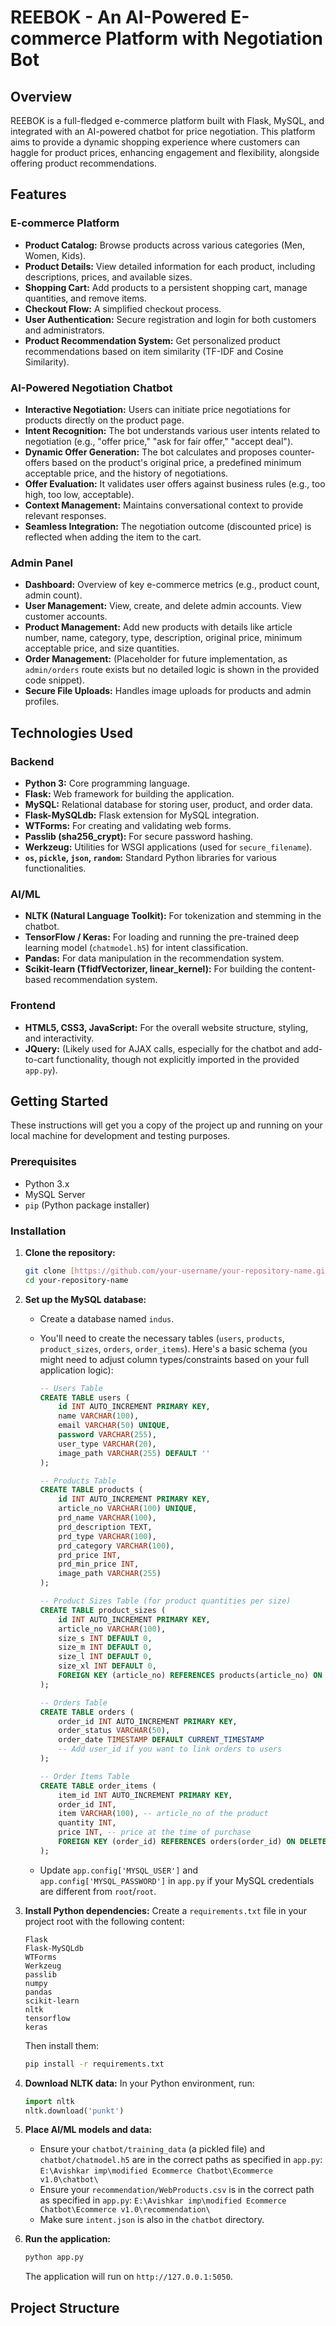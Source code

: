 # REEBOK - An AI-Powered E-commerce Platform with Negotiation Bot

## Overview
REEBOK is a full-fledged e-commerce platform built with Flask, MySQL, and integrated with an AI-powered chatbot for price negotiation. This platform aims to provide a dynamic shopping experience where customers can haggle for product prices, enhancing engagement and flexibility, alongside offering product recommendations.

## Features

### E-commerce Platform
* **Product Catalog:** Browse products across various categories (Men, Women, Kids).
* **Product Details:** View detailed information for each product, including descriptions, prices, and available sizes.
* **Shopping Cart:** Add products to a persistent shopping cart, manage quantities, and remove items.
* **Checkout Flow:** A simplified checkout process.
* **User Authentication:** Secure registration and login for both customers and administrators.
* **Product Recommendation System:** Get personalized product recommendations based on item similarity (TF-IDF and Cosine Similarity).

### AI-Powered Negotiation Chatbot
* **Interactive Negotiation:** Users can initiate price negotiations for products directly on the product page.
* **Intent Recognition:** The bot understands various user intents related to negotiation (e.g., "offer price," "ask for fair offer," "accept deal").
* **Dynamic Offer Generation:** The bot calculates and proposes counter-offers based on the product's original price, a predefined minimum acceptable price, and the history of negotiations.
* **Offer Evaluation:** It validates user offers against business rules (e.g., too high, too low, acceptable).
* **Context Management:** Maintains conversational context to provide relevant responses.
* **Seamless Integration:** The negotiation outcome (discounted price) is reflected when adding the item to the cart.

### Admin Panel
* **Dashboard:** Overview of key e-commerce metrics (e.g., product count, admin count).
* **User Management:** View, create, and delete admin accounts. View customer accounts.
* **Product Management:** Add new products with details like article number, name, category, type, description, original price, minimum acceptable price, and size quantities.
* **Order Management:** (Placeholder for future implementation, as `admin/orders` route exists but no detailed logic is shown in the provided code snippet).
* **Secure File Uploads:** Handles image uploads for products and admin profiles.

## Technologies Used

### Backend
* **Python 3:** Core programming language.
* **Flask:** Web framework for building the application.
* **MySQL:** Relational database for storing user, product, and order data.
* **Flask-MySQLdb:** Flask extension for MySQL integration.
* **WTForms:** For creating and validating web forms.
* **Passlib (sha256_crypt):** For secure password hashing.
* **Werkzeug:** Utilities for WSGI applications (used for `secure_filename`).
* **`os`, `pickle`, `json`, `random`:** Standard Python libraries for various functionalities.

### AI/ML
* **NLTK (Natural Language Toolkit):** For tokenization and stemming in the chatbot.
* **TensorFlow / Keras:** For loading and running the pre-trained deep learning model (`chatmodel.h5`) for intent classification.
* **Pandas:** For data manipulation in the recommendation system.
* **Scikit-learn (TfidfVectorizer, linear_kernel):** For building the content-based recommendation system.

### Frontend
* **HTML5, CSS3, JavaScript:** For the overall website structure, styling, and interactivity.
* **JQuery:** (Likely used for AJAX calls, especially for the chatbot and add-to-cart functionality, though not explicitly imported in the provided `app.py`).

## Getting Started

These instructions will get you a copy of the project up and running on your local machine for development and testing purposes.

### Prerequisites

* Python 3.x
* MySQL Server
* `pip` (Python package installer)

### Installation

1.  **Clone the repository:**
    ```bash
    git clone [https://github.com/your-username/your-repository-name.git](https://github.com/your-username/your-repository-name.git)
    cd your-repository-name
    ```
2.  **Set up the MySQL database:**
    * Create a database named `indus`.
    * You'll need to create the necessary tables (`users`, `products`, `product_sizes`, `orders`, `order_items`). Here's a basic schema (you might need to adjust column types/constraints based on your full application logic):

        ```sql
        -- Users Table
        CREATE TABLE users (
            id INT AUTO_INCREMENT PRIMARY KEY,
            name VARCHAR(100),
            email VARCHAR(50) UNIQUE,
            password VARCHAR(255),
            user_type VARCHAR(20),
            image_path VARCHAR(255) DEFAULT ''
        );

        -- Products Table
        CREATE TABLE products (
            id INT AUTO_INCREMENT PRIMARY KEY,
            article_no VARCHAR(100) UNIQUE,
            prd_name VARCHAR(100),
            prd_description TEXT,
            prd_type VARCHAR(100),
            prd_category VARCHAR(100),
            prd_price INT,
            prd_min_price INT,
            image_path VARCHAR(255)
        );

        -- Product Sizes Table (for product quantities per size)
        CREATE TABLE product_sizes (
            id INT AUTO_INCREMENT PRIMARY KEY,
            article_no VARCHAR(100),
            size_s INT DEFAULT 0,
            size_m INT DEFAULT 0,
            size_l INT DEFAULT 0,
            size_xl INT DEFAULT 0,
            FOREIGN KEY (article_no) REFERENCES products(article_no) ON DELETE CASCADE
        );

        -- Orders Table
        CREATE TABLE orders (
            order_id INT AUTO_INCREMENT PRIMARY KEY,
            order_status VARCHAR(50),
            order_date TIMESTAMP DEFAULT CURRENT_TIMESTAMP
            -- Add user_id if you want to link orders to users
        );

        -- Order Items Table
        CREATE TABLE order_items (
            item_id INT AUTO_INCREMENT PRIMARY KEY,
            order_id INT,
            item VARCHAR(100), -- article_no of the product
            quantity INT,
            price INT, -- price at the time of purchase
            FOREIGN KEY (order_id) REFERENCES orders(order_id) ON DELETE CASCADE
        );
        ```

    * Update `app.config['MYSQL_USER']` and `app.config['MYSQL_PASSWORD']` in `app.py` if your MySQL credentials are different from `root`/`root`.

3.  **Install Python dependencies:**
    Create a `requirements.txt` file in your project root with the following content:
    ```
    Flask
    Flask-MySQLdb
    WTForms
    Werkzeug
    passlib
    numpy
    pandas
    scikit-learn
    nltk
    tensorflow
    keras
    ```
    Then install them:
    ```bash
    pip install -r requirements.txt
    ```

4.  **Download NLTK data:**
    In your Python environment, run:
    ```python
    import nltk
    nltk.download('punkt')
    ```

5.  **Place AI/ML models and data:**
    * Ensure your `chatbot/training_data` (a pickled file) and `chatbot/chatmodel.h5` are in the correct paths as specified in `app.py`:
        `E:\Avishkar imp\modified Ecommerce Chatbot\Ecommerce v1.0\chatbot\`
    * Ensure your `recommendation/WebProducts.csv` is in the correct path as specified in `app.py`:
        `E:\Avishkar imp\modified Ecommerce Chatbot\Ecommerce v1.0\recommendation\`
    * Make sure `intent.json` is also in the `chatbot` directory.

6.  **Run the application:**
    ```bash
    python app.py
    ```
    The application will run on `http://127.0.0.1:5050`.

## Project Structure
